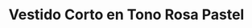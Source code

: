 ---
id: vestido-cotton-pink 
title: Vestido Corto en Tono Rosa Pastel 
regularPrice: 41.70
price: 41.70
image: 
    - ./vestido-cotton-pink-1.jpg
    - ./vestido-cotton-pink-2.jpg
description: Vestido corto, cuello V, manga corta con revuelo.
material: Poliester
sizes: 
    - S
    - L
creationDate: 2025/02/01
isSale: false
isStock: true
---